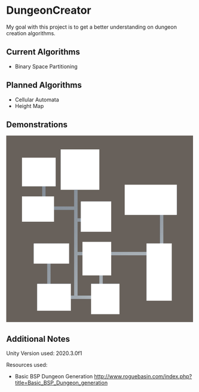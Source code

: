 # DungeonCreator

My goal with this project is to get a better understanding on dungeon creation algorithms. <br/>

## Current Algorithms
 - Binary Space Partitioning
 
## Planned Algorithms
 - Cellular Automata
 - Height Map

## Demonstrations

![Binary Space Partitioning](demo_bsp.gif)

## Additional Notes

Unity Version used: 2020.3.0f1

Resources used:
 -	Basic BSP Dungeon Generation
	http://www.roguebasin.com/index.php?title=Basic_BSP_Dungeon_generation

